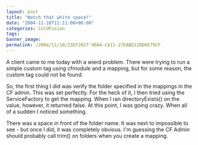 ```yaml
---
layout: post
title: "Watch that white space!"
date: "2004-11-10T11:11:00+06:00"
categories: ColdFusion 
tags: 
banner_image: 
permalink: /2004/11/10/23EF2027-9DA4-CA11-27EABD12DD6E79CF
---
```


A client came to me today with a wierd problem. There were trying to run a simple custom tag using cfmodule and a mapping, but for some reason, the custom tag could not be found.

So, the first thing I did was verify the folder specified in the mappings in the CF admin. This was set perfectly. For the heck of it, I then tried using the ServiceFactory to get the mapping. When I ran directoryExists() on the value, however, it returned false. At this point, I was going crazy. When all of a sudden I noticed something. 

There was a space in front of the folder name. It was next to impossible to see - but once I did, it was completely obvious. I'm guessing the CF Admin should probably call trim() on folders when you create a mapping.